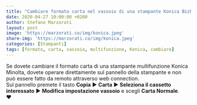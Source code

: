 ```yaml
---
title: "Cambiare formato carta nel vassoio di una stampante Konica Bizhub"
date: 2020-04-27 10:00:00 +0200
author: Stefano Marzorati
layout: post
image: 'https://marzorati.co/img/konica.jpeg'
share-img: 'https://marzorati.co/img/konica.jpeg'
categories: [Stampanti]
tags: [formato, carta, vassoio, multifunzione, Konica, cambiare]
---
```

Se dovete cambiare il formato carta di una stampante multifunzione Konica Minolta, dovete operare direttamente sul pannello della stampante e non può essere fatto da remoto attraverso web connection.   
Sul pannello premete il tasto **Copia** ► **Carta** ► **Seleziona il cassetto interessato** ► **Modifica impostazione vassoio** e scegli **Carta Normale**.   
♥